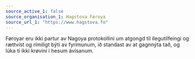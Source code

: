 ```yaml
---
source_active_1: false
source_organisation_1: Hagstova Føroya
source_url_1: "https://www.hagstova.fo"
---
```

Føroyar eru ikki partur av Nagoya protokollini um atgongd til ílegutilfeingi og rættvíst og rímiligt býti av fyrimunum, ið standast av at gagnnýta tað, og lúka tí ikki krøvini í hesum ávísanum.
